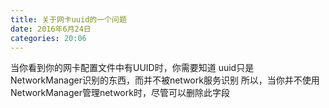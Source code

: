 ```yaml
---
title: 关于网卡uuid的一个问题
date: 2016年6月24日
categories: 20:06
---
```

 
当你看到你的网卡配置文件中有UUID时，你需要知道
uuid只是NetworkManager识别的东西，而并不被network服务识别
所以，当你并不使用NetworkManager管理network时，尽管可以删除此字段

